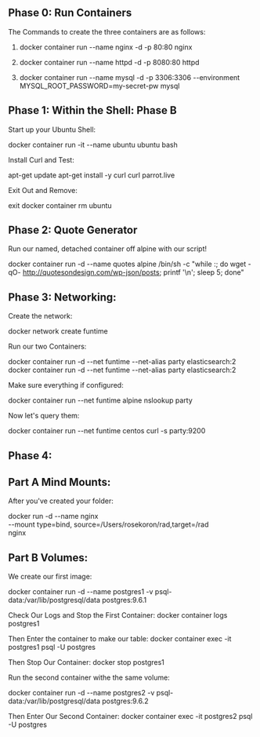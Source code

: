 ## Phase 0: Run Containers

The Commands to create the three containers are as follows:

1. docker container run --name nginx -d -p 80:80 nginx

1. docker container run --name httpd -d -p 8080:80 httpd

1. docker container run --name mysql -d -p 3306:3306 --environment MYSQL_ROOT_PASSWORD=my-secret-pw mysql

## Phase 1: Within the Shell: Phase B

Start up your Ubuntu Shell:

docker container run -it --name ubuntu ubuntu bash

Install Curl and Test:

apt-get update
apt-get install -y curl
curl parrot.live

Exit Out and Remove:

exit
docker container rm ubuntu

## Phase 2: Quote Generator
Run our named, detached container off alpine with our script!

docker container run -d --name quotes alpine /bin/sh -c "while :; do wget -qO- http://quotesondesign.com/wp-json/posts; printf '\n'; sleep 5; done"

## Phase 3: Networking:
Create the network:

docker network create funtime

Run our two Containers:

docker container run -d --net funtime --net-alias party elasticsearch:2
docker container run -d --net funtime --net-alias party elasticsearch:2

Make sure everything if configured:

docker container run --net funtime alpine nslookup party

Now let's query them:

docker container run --net funtime centos curl -s party:9200

## Phase 4:

## Part A Mind Mounts:

After you've created your folder:

docker run -d  --name nginx\
  --mount type=bind, source=/Users/rosekoron/rad,target=/rad \
  nginx


## Part B Volumes:

We create our first image:

docker container run -d --name postgres1 -v psql-data:/var/lib/postgresql/data postgres:9.6.1

Check Our Logs and Stop the First Container:
docker container logs postgres1

Then Enter the container to make our table:
docker container exec -it postgres1 psql -U postgres

Then Stop Our Container:
docker stop postgres1

Run the second container withe the same volume:

docker container run -d --name postgres2 -v psql-data:/var/lib/postgresql/data postgres:9.6.2

Then Enter Our Second Container:
docker container exec -it postgres2 psql -U postgres